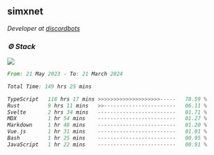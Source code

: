 <h2>simxnet</h2>
<p><em>Developer at <a href="https://github.com/dbotslist">discordbots</a></p>

### ⚙️ Stack
![](https://skillicons.dev/icons?i=git,docker,js,ts,cloudflare,css,deno,express,cpp,rust,arduino,graphql,html,nestjs,react,apollo,bash,lua,nextjs,nodejs,ps,powershell,neovim,postgres,tailwind,prisma)

<!--START_SECTION:waka-->

```rust
From: 21 May 2023 - To: 21 March 2024

Total Time: 149 hrs 25 mins

TypeScript   118 hrs 17 mins >>>>>>>>>>>>>>>>>>>>-----   78.59 %
Rust         9 hrs 11 mins   >>-----------------------   06.11 %
Svelte       2 hrs 34 mins   -------------------------   01.71 %
MDX          1 hr 54 mins    -------------------------   01.27 %
Markdown     1 hr 48 mins    -------------------------   01.20 %
Vue.js       1 hr 31 mins    -------------------------   01.01 %
Bash         1 hr 25 mins    -------------------------   00.95 %
JavaScript   1 hr 22 mins    -------------------------   00.91 %
```

<!--END_SECTION:waka-->


<!--
<p align="center">
     <a href="https://discord.gg/HhybNhchcC"><img src="https://invidget.switchblade.xyz/sejc7TnX6N" align="center" ><a>
</p> 
-->
